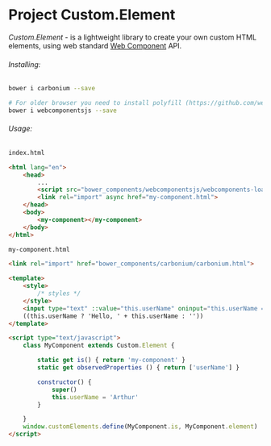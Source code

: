 # Project Custom.Element

*Custom.Element* - is a lightweight library to create your own custom HTML elements, using web standard [Web Component](https://www.w3.org/standards/techs/components#w3c_all) API.

###### *Installing:*
```bash
bower i carbonium --save

# For older browser you need to install polyfill (https://github.com/webcomponents/webcomponentsjs)
bower i webcomponentsjs --save
```

###### *Usage:*
```html
index.html

<html lang="en">
	<head>
		...
		<script src="bower_components/webcomponentsjs/webcomponents-loader.js" defer></script>
		<link rel="import" async href="my-component.html">
	</head>
	<body>
		<my-component></my-component>
	</body>
</html>
```

```html
my-component.html

<link rel="import" href="bower_components/carbonium/carbonium.html">

<template>
	<style>
		/* styles */
	</style>
	<input type="text" ::value="this.userName" oninput="this.userName = value">
	((this.userName ? 'Hello, ' + this.userName : ''))
</template>

<script type="text/javascript">
	class MyComponent extends Custom.Element {

		static get is() { return 'my-component' }
		static get observedProperties () { return ['userName'] }

		constructor() {
			super()
			this.userName = 'Arthur'
		}

	}
	window.customElements.define(MyComponent.is, MyComponent.element)
</script>
```
